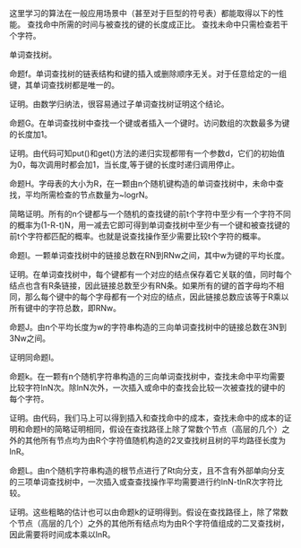 这里学习的算法在一般应用场景中（甚至对于巨型的符号表）都能取得以下的性能。
查找命中所需的时间与被查找的键的长度成正比。
查找未命中只需检查若干个字符。

单词查找树。

命题f。单词查找树的链表结构和键的插入或删除顺序无关。对于任意给定的一组键，其单词查找树都是唯一的。

证明。由数学归纳法，很容易通过子单词查找树证明这个结论。


命题G。在单词查找树中查找一个键或者插入一个键时。访问数组的次数最多为键的长度加1。

证明。由代码可知put()和get()方法的递归实现都带有一个参数d，它们的初始值为0，每次调用时都会加1，当长度,等于键的长度时递归调用停止。

命题H。字母表的大小为R，在一颗由n个随机键构造的单词查找树中，未命中查找，平均所需检查的节点数量为~logrN。

简略证明。所有的n个键都与一个随机的查找键的前t个字符中至少有一个字符不同的概率为(1-R-t)N，用一减去它即可得到单词查找树中至少有一个键和被查找键的前t个字符都匹配的概率。也就是说查找操作至少需要比较t个字符的概率。

命题I。一颗单词查找树中的链接总数在RN到RNw之间，其中w为键的平均长度。

证明。在单词查找树中，每个键都有一个对应的结点保存着它关联的值，同时每个结点也含有R条链接，因此链接总数至少有RN条。如果所有的键的首字母均不相同，那么每个键中的每个字母都有一个对应的结点，因此链接总数应该等于R乘以所有键中的字符总数，即RNw。

命题J。由n个平均长度为w的字符串构造的三向单词查找树中的链接总数在3N到3Nw之间。

证明同命题I。

命题k。在一颗有n个随机字符串构造的三向单词查找树中，查找未命中平均需要比较字符lnN次。除lnN次外，一次插入或命中的查找会比较一次被查找的键中的每个字符。

证明。由代码，我们马上可以得到插入和查找命中的成本，查找未命中的成本的证明和命题H的简略证明相同，假设在查找路径上除了常数个节点（高层的几个）之外的其他所有节点均为由R个字符值随机构造的2叉查找树且树的平均路径长度为lnR。

命题L。由n个随机字符串构造的根节点进行了Rt向分支，且不含有外部单向分支的三项单词查找树中，一次插入或查查找操作平均需要进行约lnN-tlnR次字符比较。

证明。这些粗略的估计也可以由命题k的证明得到。假设在查找路径上，除了常数个节点（高层的几个）之外的其他所有结点均为由R个字符值组成的二叉查找树，因此需要将时间成本乘以lnR。